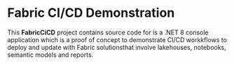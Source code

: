 # Fabric CI/CD Demonstration
This **FabricCiCD** project contains source code for is a .NET 8 console application which is a proof of concept to demonstrate CI/CD workkflows to deploy and update with Fabric solutionsthat involve lakehouses, notebooks, semantic models and reports.
